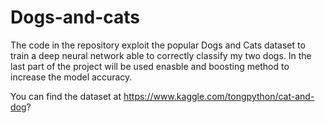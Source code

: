 # Dogs-and-cats

The code in the repository exploit the popular Dogs and Cats dataset to train a deep neural network able to correctly classify my two dogs. In the last part of the project will be used enasble and boosting method to increase the model accuracy.

You can find the dataset at https://www.kaggle.com/tongpython/cat-and-dog?

